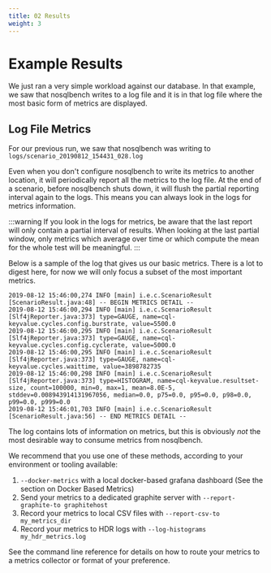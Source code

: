 ```yaml
---
title: 02 Results
weight: 3
---
```


# Example Results

We just ran a very simple workload against our database. In that example, we saw that
nosqlbench writes to a log file and it is in that log file where the most basic form of metrics are displayed.

## Log File Metrics

For our previous run, we saw that nosqlbench was writing to `logs/scenario_20190812_154431_028.log`

Even when you don't configure nosqlbench to write its metrics to another location, it
will periodically report all the metrics to the log file. At the end of a scenario,
before nosqlbench shuts down, it will flush the partial reporting interval again to
the logs. This means you can always look in the logs for metrics information.

:::warning
If you look in the logs for metrics, be aware that the last report will only contain a
partial interval of results. When looking at the last partial window, only metrics which
average over time or which compute the mean for the whole test will be meaningful.
:::


Below is a sample of the log that gives us our basic metrics. There is a lot to digest here, for now we will only focus a subset of the most important metrics.

```
2019-08-12 15:46:00,274 INFO [main] i.e.c.ScenarioResult [ScenarioResult.java:48] -- BEGIN METRICS DETAIL --
2019-08-12 15:46:00,294 INFO [main] i.e.c.ScenarioResult [Slf4jReporter.java:373] type=GAUGE, name=cql-keyvalue.cycles.config.burstrate, value=5500.0
2019-08-12 15:46:00,295 INFO [main] i.e.c.ScenarioResult [Slf4jReporter.java:373] type=GAUGE, name=cql-keyvalue.cycles.config.cyclerate, value=5000.0
2019-08-12 15:46:00,295 INFO [main] i.e.c.ScenarioResult [Slf4jReporter.java:373] type=GAUGE, name=cql-keyvalue.cycles.waittime, value=3898782735
2019-08-12 15:46:00,298 INFO [main] i.e.c.ScenarioResult [Slf4jReporter.java:373] type=HISTOGRAM, name=cql-keyvalue.resultset-size, count=100000, min=0, max=1, mean=8.0E-5, stddev=0.008943914131967056, median=0.0, p75=0.0, p95=0.0, p98=0.0, p99=0.0, p999=0.0
2019-08-12 15:46:01,703 INFO [main] i.e.c.ScenarioResult [ScenarioResult.java:56] -- END METRICS DETAIL --
```


The log contains lots of information on metrics, but this is obviously _not_ the most desirable way to consume metrics from nosqlbench.

We recommend that you use one of these methods, according to your environment or tooling available:

1. `--docker-metrics` with a local docker-based grafana dashboard (See the section on Docker Based Metrics)
2. Send your metrics to a dedicated graphite server with `--report-graphite-to graphitehost`
3. Record your metrics to local CSV files with `--report-csv-to my_metrics_dir`
4. Record your metrics to HDR logs with `--log-histograms my_hdr_metrics.log`

See the command line reference for details on how to route your metrics to a metrics collector or format of your preference.

